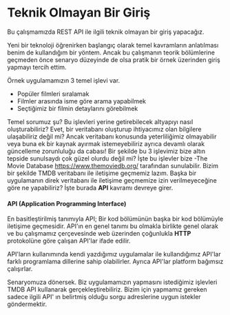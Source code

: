 Teknik Olmayan Bir Giriş
======

Bu çalışmamızda REST API ile ilgili teknik olmayan bir giriş yapacağız. 

Yeni bir teknoloji öğrenirken başlangıç olarak temel kavramların anlatılması benim de kullandığım bir yöntem. Ancak bu çalışmanın teorik bölümlerine geçmeden önce senaryo 
düzeyinde de olsa pratik bir örnek üzerinden giriş yapmayı tercih ettim.

Örnek uygulamamızın 3 temel işlevi var.
- Popüler filmleri sıralamak
- Filmler arasında isme göre arama yapabilmek
- Seçtiğimiz bir filmin detaylarını görebilmek

Temel sorumuz şu? Bu işlevleri yerine getirebilecek altyapıyı nasıl oluşturabiliriz?
Evet, bir veritabanı oluşturup ihtiyacımız olan bilgilere ulaşabiliriz değil mi? Ancak veritabanı konusunda yeterliliğimiz olmayabilir veya buna ek bir kaynak ayırmak
istemeyebiliriz ayrıca devamlı olarak güncelleme zorunluluğu da cabası!
Bir şekilde bu 3 işlevimiz bize altın tepside sunulsaydı çok güzel olurdu değil mi? İşte bu işlevler bize -The Movie Database https://www.themoviedb.org/ tarafından
sunulabilir. Bizim bir şekilde TMDB veritabanı ile iletişime geçmemiz lazım. Başka bir uygulamanın direk veritabanı ile iletişime geçmemize izin verilmeyeceğine 
göre ne yapabiliriz? İşte burada **API** kavramı devreye girer.

#### API (Application Programming Interface)
En basitleştirilmiş tanımıyla API; Bir kod bölümünün başka bir kod bölümüyle iletişime geçmesidir. API'ın en genel tanımı bu olmakla birlikte genel olarak ve bu çalışmamız
çerçevesinde web üzerinden çoğunlukla **HTTP** protokolüne göre çalışan API'lar ifade edilir.

API'ların kullanımında kendi yazdığımız uygulamalar ile kullandığımız API'lar farklı programlama dillerine sahip olabilirler. Ayrıca API'lar platform bağımsız çalışırlar.

Senaryomuza dönersek. Biz uygulamamızın yapmasını istediğimiz işlevleri TMDB API kullanarak gerçekleştirebiliriz. Bizim için yapmamız gereken sadece ilgili API' ın
belirtmiş olduğu sorgu adreslerine uygun istekler göndermektir.

